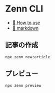 # Zenn CLI

* [📘 How to use](https://zenn.dev/zenn/articles/zenn-cli-guide)
* [📘 markdown](https://zenn.dev/zenn/articles/markdown-guide)

## 記事の作成

`npx zenn new:article`

## プレビュー

`npx zenn preview`

